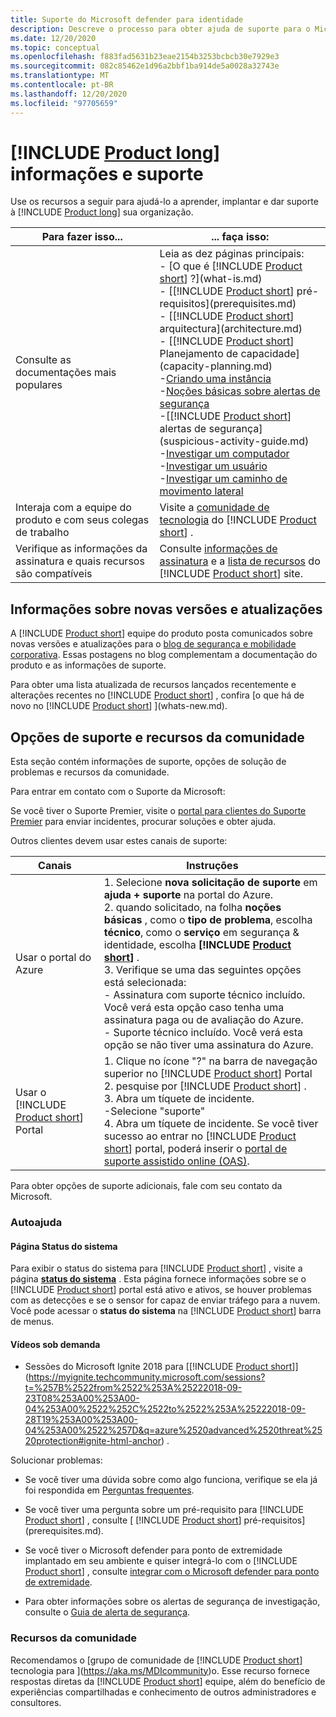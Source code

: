 ```yaml
---
title: Suporte do Microsoft defender para identidade
description: Descreve o processo para obter ajuda de suporte para o Microsoft defender para identidade.
ms.date: 12/20/2020
ms.topic: conceptual
ms.openlocfilehash: f883fad5631b23eae2154b3253bcbcb30e7929e3
ms.sourcegitcommit: 082c85462e1d96a2bbf1ba914de5a0028a32743e
ms.translationtype: MT
ms.contentlocale: pt-BR
ms.lasthandoff: 12/20/2020
ms.locfileid: "97705659"
---
```

# <a name="product-long-information-and-support"></a>[!INCLUDE [Product long](includes/product-long.md)] informações e suporte

Use os recursos a seguir para ajudá-lo a aprender, implantar e dar suporte à [!INCLUDE [Product long](includes/product-long.md)] sua organização.

|Para fazer isso...|... faça isso:|
|----|----|
|Consulte as documentações mais populares|Leia as dez páginas principais:<br>- [O que é [!INCLUDE [Product short](includes/product-short.md)] ?](what-is.md)<br>- [[!INCLUDE [Product short](includes/product-short.md)] pré-requisitos](prerequisites.md)<br>- [[!INCLUDE [Product short](includes/product-short.md)] arquitectura](architecture.md)<br>- [[!INCLUDE [Product short](includes/product-short.md)] Planejamento de capacidade](capacity-planning.md)<br>-[Criando uma instância](install-step1.md)<br>-[Noções básicas sobre alertas de segurança](understanding-security-alerts.md)<br>-[[!INCLUDE [Product short](includes/product-short.md)] alertas de segurança](suspicious-activity-guide.md)<br>-[Investigar um computador](investigate-a-computer.md)<br>-[Investigar um usuário](investigate-a-user.md)<br>-[Investigar um caminho de movimento lateral](investigate-lateral-movement-path.md)
|Interaja com a equipe do produto e com seus colegas de trabalho|Visite a [comunidade de tecnologia](https://techcommunity.microsoft.com/t5/Azure-Advanced-Threat-Protection/bd-p/AzureAdvancedThreatProtection) do [!INCLUDE [Product short](includes/product-short.md)] .|
|Verifique as informações da assinatura e quais recursos são compatíveis|Consulte [informações de assinatura](https://www.microsoft.com/cloud-platform/azure-information-protection-pricing) e a [lista de recursos](https://www.microsoft.com/cloud-platform/azure-information-protection-features) do [!INCLUDE [Product short](includes/product-short.md)] site.|

## <a name="information-about-new-releases-and-updates"></a>Informações sobre novas versões e atualizações

A [!INCLUDE [Product short](includes/product-short.md)] equipe do produto posta comunicados sobre novas versões e atualizações para o [blog de segurança e mobilidade corporativa](https://cloudblogs.microsoft.com/enterprisemobility/author/microsoft-advanced-threat-analytics-team/). Essas postagens no blog complementam a documentação do produto e as informações de suporte.

Para obter uma lista atualizada de recursos lançados recentemente e alterações recentes no [!INCLUDE [Product short](includes/product-short.md)] , confira [o que há de novo no [!INCLUDE [Product short](includes/product-short.md)] ](whats-new.md).

## <a name="support-options-and-community-resources"></a>Opções de suporte e recursos da comunidade

Esta seção contém informações de suporte, opções de solução de problemas e recursos da comunidade.

Para entrar em contato com o Suporte da Microsoft:

Se você tiver o Suporte Premier, visite o [portal para clientes do Suporte Premier](https://premier.microsoft.com/) para enviar incidentes, procurar soluções e obter ajuda.

Outros clientes devem usar estes canais de suporte:

| Canais|Instruções|
|------|-----|
|Usar o portal do Azure|1. Selecione **nova solicitação de suporte** em **ajuda + suporte** na portal do Azure.<br>2. quando solicitado, na folha **noções básicas** , como o **tipo de problema**, escolha **técnico**, como o **serviço** em segurança & identidade, escolha **[!INCLUDE [Product short](includes/product-short.md)]** .<br>3. Verifique se uma das seguintes opções está selecionada:<br>- Assinatura com suporte técnico incluído. Você verá esta opção caso tenha uma assinatura paga ou de avaliação do Azure.<br>- Suporte técnico incluído. Você verá esta opção se não tiver uma assinatura do Azure.|
|Usar o [!INCLUDE [Product short](includes/product-short.md)] Portal| 1. Clique no ícone "?" na barra de navegação superior no [!INCLUDE [Product short](includes/product-short.md)] Portal<br>2. pesquise por [!INCLUDE [Product short](includes/product-short.md)] .<br>3. Abra um tíquete de incidente.<br>-Selecione "suporte"<br>4. Abra um tíquete de incidente. Se você tiver sucesso ao entrar no [!INCLUDE [Product short](includes/product-short.md)] portal, poderá inserir o [portal de suporte assistido online (OAS)](https://support.microsoft.com/assistedsupportproducts). |

Para obter opções de suporte adicionais, fale com seu contato da Microsoft.

### <a name="self-help"></a>Autoajuda

#### <a name="system-status-page"></a>Página Status do sistema

Para exibir o status do sistema para [!INCLUDE [Product short](includes/product-short.md)] , visite a página [**status do sistema**](https://health.atp.azure.com/) . Esta página fornece informações sobre se o [!INCLUDE [Product short](includes/product-short.md)] portal está ativo e ativos, se houver problemas com as detecções e se o sensor for capaz de enviar tráfego para a nuvem. Você pode acessar o **status do sistema** na [!INCLUDE [Product short](includes/product-short.md)] barra de menus.

#### <a name="on-demand-videos"></a>Vídeos sob demanda

- Sessões do Microsoft Ignite 2018 para [[!INCLUDE [Product short](includes/product-short.md)]](https://myignite.techcommunity.microsoft.com/sessions?t=%257B%2522from%2522%253A%25222018-09-23T08%253A00%253A00-04%253A00%2522%252C%2522to%2522%253A%25222018-09-28T19%253A00%253A00-04%253A00%2522%257D&q=azure%2520advanced%2520threat%2520protection#ignite-html-anchor) .

Solucionar problemas:

- Se você tiver uma dúvida sobre como algo funciona, verifique se ela já foi respondida em [Perguntas frequentes](technical-faq.md).

- Se você tiver uma pergunta sobre um pré-requisito para [!INCLUDE [Product short](includes/product-short.md)] , consulte [ [!INCLUDE [Product short](includes/product-short.md)] pré-requisitos](prerequisites.md).

- Se você tiver o Microsoft defender para ponto de extremidade implantado em seu ambiente e quiser integrá-lo com o [!INCLUDE [Product short](includes/product-short.md)] , consulte [integrar com o Microsoft defender para ponto de extremidade](integrate-mde.md).

- Para obter informações sobre os alertas de segurança de investigação, consulte o [Guia de alerta de segurança](suspicious-activity-guide.md).

### <a name="community-resources"></a>Recursos da comunidade

Recomendamos o [grupo de comunidade de [!INCLUDE [Product short](includes/product-short.md)] tecnologia para ](https://aka.ms/MDIcommunity)o. Esse recurso fornece respostas diretas da [!INCLUDE [Product short](includes/product-short.md)] equipe, além do benefício de experiências compartilhadas e conhecimento de outros administradores e consultores.
